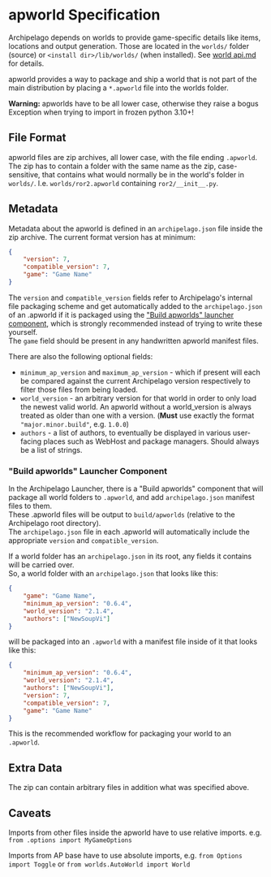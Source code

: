 # apworld Specification

Archipelago depends on worlds to provide game-specific details like items, locations and output generation.
Those are located in the `worlds/` folder (source) or `<install dir>/lib/worlds/` (when installed).
See [world api.md](world%20api.md) for details.

apworld provides a way to package and ship a world that is not part of the main distribution by placing a `*.apworld`
file into the worlds folder.

**Warning:** apworlds have to be all lower case, otherwise they raise a bogus Exception when trying to import in frozen python 3.10+!


## File Format

apworld files are zip archives, all lower case, with the file ending `.apworld`.
The zip has to contain a folder with the same name as the zip, case-sensitive, that contains what would normally be in
the world's folder in `worlds/`. I.e. `worlds/ror2.apworld` containing `ror2/__init__.py`.


## Metadata

Metadata about the apworld is defined in an `archipelago.json` file inside the zip archive.
The current format version has at minimum:
```json
{
    "version": 7,
    "compatible_version": 7,
    "game": "Game Name"
}
```

The `version` and `compatible_version` fields refer to Archipelago's internal file packaging scheme
and get automatically added to the `archipelago.json` of an .apworld if it is packaged using the 
["Build apworlds" launcher component](#build-apworlds-launcher-component),
which is strongly recommended instead of trying to write these yourself.  
The `game` field should be present in any handwritten apworld manifest files.

There are also the following optional fields:
* `minimum_ap_version` and `maximum_ap_version` - which if present will each be compared against the current
  Archipelago version respectively to filter those files from being loaded.
* `world_version` - an arbitrary version for that world in order to only load the newest valid world.
  An apworld without a world_version is always treated as older than one with a version.
  (**Must** use exactly the format `"major.minor.build"`, e.g. `1.0.0`)
* `authors` - a list of authors, to eventually be displayed in various user-facing places such as WebHost and
  package managers. Should always be a list of strings.

### "Build apworlds" Launcher Component

In the Archipelago Launcher, there is a "Build apworlds" component that will package all world folders to `.apworld`,
and add `archipelago.json` manifest files to them.  
These .apworld files will be output to `build/apworlds` (relative to the Archipelago root directory).  
The `archipelago.json` file in each .apworld will automatically include the appropriate
`version` and `compatible_version`.

If a world folder has an `archipelago.json` in its root, any fields it contains will be carried over.  
So, a world folder with an `archipelago.json` that looks like this:

```json
{
    "game": "Game Name",
    "minimum_ap_version": "0.6.4",
    "world_version": "2.1.4",
    "authors": ["NewSoupVi"]
}
```

will be packaged into an `.apworld` with a manifest file inside of it that looks like this:

```json
{
    "minimum_ap_version": "0.6.4", 
    "world_version": "2.1.4",
    "authors": ["NewSoupVi"],
    "version": 7,
    "compatible_version": 7,
    "game": "Game Name"
}
```

This is the recommended workflow for packaging your world to an `.apworld`.

## Extra Data

The zip can contain arbitrary files in addition what was specified above.


## Caveats

Imports from other files inside the apworld have to use relative imports. e.g. `from .options import MyGameOptions`

Imports from AP base have to use absolute imports, e.g. `from Options import Toggle` or
`from worlds.AutoWorld import World`
